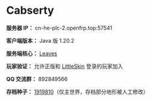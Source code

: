 # Cabserty

**服务器 IP：** cn-he-plc-2.openfrp.top:57541

**客户端版本：** Java 版 1.20.2

**服务端核心：** [Leaves](https://github.com/LeavesMC/Leaves)

**玩家验证：** 允许正版和 [LittleSkin](https://littlesk.in) 登录的玩家加入

**QQ 交流群：** 892849566

**存档种子：** [1919810](https://chunkbase.com/apps/seed-map#1919810)（仅主世界，存档部分地形被人工修改）
